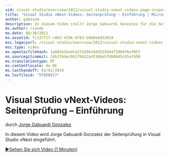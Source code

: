 ```yaml
---
uid: visual-studio/overview/2012/visual-studio-vnext-videos-page-inspector-introduction
title: 'Visual Studio vNext-Videos: Seitenprüfung – Einführung | Microsoft-Dokumentation'
author: gabosom
description: In diesem Video stellt Jorge Gabuardi Gonzalez für die Seitenprüfung in Visual Studio vNext
ms.author: riande
ms.date: 08/30/2011
ms.assetid: fc12ff1f-c063-4786-9783-b9d6e6452019
msc.legacyurl: /visual-studio/overview/2012/visual-studio-vnext-videos-page-inspector-introduction
msc.type: video
ms.openlocfilehash: 1a883e3eedce27d26634dd535b94f399476ef05f
ms.sourcegitcommit: 24b1f6decbb17bb22a45166e5fdb0845c65af498
ms.translationtype: MT
ms.contentlocale: de-DE
ms.lasthandoff: 03/01/2019
ms.locfileid: "57050517"
---
```

<a name="visual-studio-vnext-videos-page-inspector---introduction"></a>Visual Studio vNext-Videos: Seitenprüfung – Einführung
====================
durch [Jorge Gabuardi Gonzalez](https://github.com/gabosom)

In diesem Video wird Jorge Gabuardi Gonzalez der Seitenprüfung in Visual Studio vNext eingeführt.

[&#9654;Sehen Sie sich Video (1 Minuten)](https://channel9.msdn.com/Blogs/ASP-NET-Site-Videos/visual-studio-vnext-videos-page-inspector-introduction)
